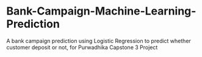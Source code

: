 # Bank-Campaign-Machine-Learning-Prediction
A bank campaign prediction using Logistic Regression to predict whether customer deposit or not, for Purwadhika Capstone 3 Project
